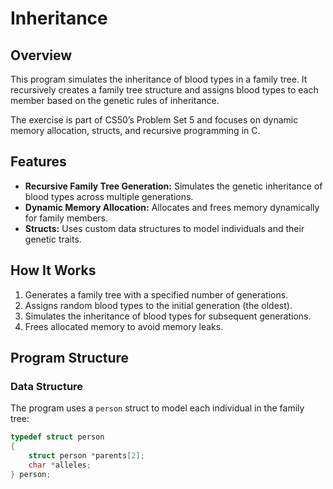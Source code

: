 # Inheritance

## Overview
This program simulates the inheritance of blood types in a family tree. It recursively creates a family tree structure and assigns blood types to each member based on the genetic rules of inheritance.

The exercise is part of CS50’s Problem Set 5 and focuses on dynamic memory allocation, structs, and recursive programming in C.

## Features
- **Recursive Family Tree Generation:** Simulates the genetic inheritance of blood types across multiple generations.
- **Dynamic Memory Allocation:** Allocates and frees memory dynamically for family members.
- **Structs:** Uses custom data structures to model individuals and their genetic traits.

## How It Works
1. Generates a family tree with a specified number of generations.
2. Assigns random blood types to the initial generation (the oldest).
3. Simulates the inheritance of blood types for subsequent generations.
4. Frees allocated memory to avoid memory leaks.

## Program Structure
### Data Structure
The program uses a `person` struct to model each individual in the family tree:
```c
typedef struct person
{
    struct person *parents[2];
    char *alleles;
} person;
